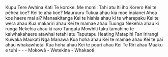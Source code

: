 Kupu Tere
	Awhina
	Kati
	Te koroke. Me momi.
	Tahi atu
	Iti iho
Korero
	Kei te pēhea koe?
	Kei te aha koe?
	Mauruuru
	Tukua ahau kia moe inaianei
	Ahea koe haere mai ai?
Manaakitanga
	Kei te hiahia ahau ki te wharepaku
	Kei te wera ahau
	Kua makariri ahau
	Kei te mamae ahau
Tuunga
	Nekehia ahau ki runga
	Nekehia ahau ki raro
Tangata
	Mowhiti
	taku tamahine
	te kaiwhakahaere atawhai
	tetahi atu
Taputapu
	Heating
	Matapihi
	Fan
	Irirangi
	Kuwaka Maukati
Nga Manawa
	Kua hoha ahau
	Kei te mamae ahau
	Kei te pai ahau whakawhetai
	Kua hoha ahau
	Kei te pouri ahau
	Kei Te Riri ahau
Maaku e tuhi<meta data-spell-branch  data-spell-update-dyn-onchange>
	- <meta data-dyn="spell-word-prediction" data-words-file="../Spell_Prediction/mi.json" data-max-nodes="3"  data-predict-after-n-chars="3">
	- <meta data-dyn="spell-letter-prediction" data-words-file="../Spell_Prediction/mi.json" data-alphabet="aehikmnoprtuwngēāūŌ">
	- Mokowā <meta data-spell-letter=" ">
	- Wetekina <meta data-spell-delchar>
	- Whakaoti <meta data-spell-finish>
